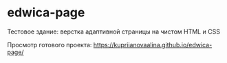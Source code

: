 # edwica-page
Тестовое здание: верстка адаптивной страницы на чистом HTML и CSS

Просмотр готового проекта:
https://kupriianovaalina.github.io/edwica-page/
